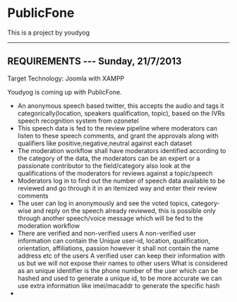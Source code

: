 PublicFone
==========

This is a project by youdyog

----------------------------------------------------------------------------------------------
REQUIREMENTS --- Sunday, 21/7/2013
----------------------------------------------------------------------------------------------

Target Technology: Joomla with XAMPP

Youdyog is coming up with PublicFone.

- An anonymous speech based twitter, this accepts the audio and tags it 
  categorically(location, speakers qualification, topic),	based on the IVRs speech recognition system from ozonetel
- This speech data is fed to the review pipeline where moderators can listen to these speech comments,
	and grant the approvals along with qualifiers like positive,negative,neutral against each dataset
- The moderation workflow shall have moderators identified according to the category of the data,
	the moderators can be an expert or a passionate contributor to the field/category
	also look at the qualifications of the moderators for reviews against a topic/speech
- Moderators log in to find out the number of speech data available to be reviewed and go through it in an itemized way and enter their review comments
- The user can log in anonymously and see the voted topics, category-wise and reply on the speech already reviewed,
	this is possible only through another speech/voice message which will be fed to the moderation workflow 
- There are verified and non-verified users
	A non-verified user information can contain the Unique user-id, location, qualification, orientation, affiliations, passion however it shall not contain the name address etc of the users
	A verified user can keep their information with us but we will not expose their names to other users
	What is considered as an unique identifier is the phone number of the user which can be hashed and used to generate a unique id, to be more accurate we can use extra information like imei/macaddr to generate the specific hash
- 

